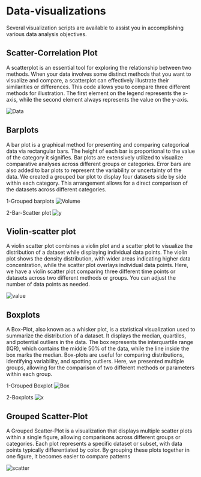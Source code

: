# Data-visualizations
Several visualization scripts are available to assist you in accomplishing various data analysis objectives.

## Scatter-Correlation Plot
A scatterplot is an essential tool for exploring the relationship between two methods. When your data involves some distinct methods that you want to visualize and compare, a scatterplot can effectively illustrate their similarities or differences. This code allows you to compare three different methods for illustration. The first element on the legend represents the x-axis, while the second element always represents the value on the y-axis.

![Data](https://github.com/user-attachments/assets/7243e195-e2de-4312-aee0-d61a7ac9e3f0)

## Barplots
A bar plot is a graphical method for presenting and comparing categorical data via rectangular bars. The height of each bar is proportional to the value of the category it signifies. Bar plots are extensively utilized to visualize comparative analyses across different groups or categories. Error bars are also added to bar plots to represent the variability or uncertainty of the data. We created a grouped bar plot to display four datasets side by side within each category. This arrangement allows for a direct comparison of the datasets across different categories.

1-Grouped barplots
![Volume](https://github.com/user-attachments/assets/34f36814-93ba-48a0-860f-f2d0bdbd3d46)

2-Bar-Scatter plot
![y](https://github.com/user-attachments/assets/33d9e0aa-aba9-4d9f-9655-1c8146efc060)

## Violin-scatter plot
A violin scatter plot combines a violin plot and a scatter plot to visualize the distribution of a dataset while displaying individual data points. The violin plot shows the density distribution, with wider areas indicating higher data concentration, while the scatter plot overlays individual data points. Here, we have a violin scatter plot comparing three different time points or datasets across two different methods or groups. You can adjust the number of data points as needed.

![value](https://github.com/user-attachments/assets/25df1135-d282-4736-aa46-fbe12f2109b9)

## Boxplots
A Box-Plot, also known as a whisker plot, is a statistical visualization used to summarize the distribution of a dataset. It displays the median, quartiles, and potential outliers in the data. The box represents the interquartile range (IQR), which contains the middle 50% of the data, while the line inside the box marks the median. Box-plots are useful for comparing distributions, identifying variability, and spotting outliers. Here, we presented multiple groups, allowing for the comparison of two different methods or parameters within each group.

1-Grouped Boxplot
![Box](https://github.com/user-attachments/assets/305b473b-2b63-47d0-8dee-8bf3fe231611)

2-Boxplots
![x](https://github.com/user-attachments/assets/da0f2388-689f-411e-a0fe-6473025ed9d8)

## Grouped Scatter-Plot
A Grouped Scatter-Plot is a visualization that displays multiple scatter plots within a single figure, allowing comparisons across different groups or categories. Each plot represents a specific dataset or subset, with data points typically differentiated by color. By grouping these plots together in one figure, it becomes easier to compare patterns

![scatter](https://github.com/user-attachments/assets/c52a590b-cdeb-41b7-ad48-06e6f4a93095)
